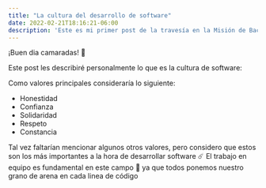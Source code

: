 ```yaml
---
title: "La cultura del desarrollo de software"
date: 2022-02-21T18:16:21-06:00
description: 'Este es mi primer post de la travesía en la Misión de Backend con Node JS de Launch X.'
---
```


¡Buen dia camaradas! 🐥

Este post les describiré personalmente lo que es la cultura de software:

Como valores principales consideraría lo siguiente:

- Honestidad
- Confianza
- Solidaridad
- Respeto
- Constancia

Tal vez faltarían mencionar algunos otros valores, pero considero que estos son los más importantes a la hora de desarrollar software ☄️
El trabajo en equipo es fundamental en este campo 🤝 ya que todos ponemos nuestro grano de arena en cada linea de código

